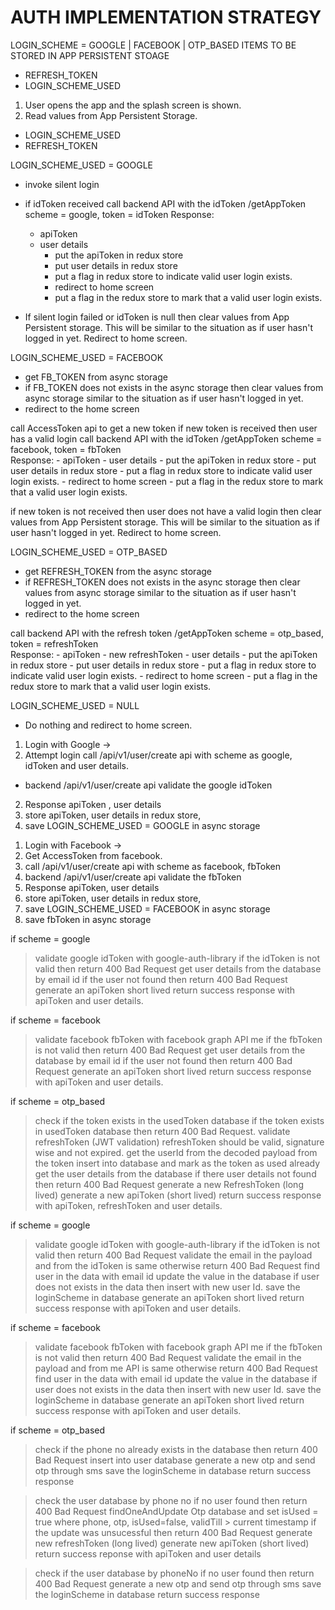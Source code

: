 # AUTH IMPLEMENTATION STRATEGY


LOGIN_SCHEME = GOOGLE | FACEBOOK | OTP_BASED
ITEMS TO BE STORED IN APP PERSISTENT STOAGE 
- REFRESH_TOKEN
- LOGIN_SCHEME_USED

<!-- 
Access token which will be used to call the API will never be stored in App Persistent Storage. 
For OTP_BASED login scheme system will generate a single use long lived Refresh Token 
which can be exchanged with the backend server to obtain a new Access token. 
For GOOGLE / FACEBOOK login scheme, the IdToken received from Google/Facebook 
will act as Refresh Token. Backend server will validate the token by calling Google/Facebook 
API from backend. If the token is valid then issue a new Access Token. 
Access Token for the backend API server will be shortlived (e.g: 1 hour) and will never be 
stored in the Persistent storage. It will be stored within the react context or redux store.

 -->


1. User opens the app and the splash screen is shown. 
2. Read values from App Persistent Storage.
- LOGIN_SCHEME_USED
- REFRESH_TOKEN 


LOGIN_SCHEME_USED = GOOGLE 
- invoke silent login 
- if idToken received 
call backend API with the idToken /getAppToken scheme = google, token = idToken 
Response: 
    - apiToken 
    - user details 
        - put the apiToken in redux store 
        - put user details in redux store 
        - put a flag in redux store to indicate valid user login exists.
        - redirect to home screen 
        - put a flag in the redux store to mark that a valid user login exists.


- If silent login failed or idToken is null 
then clear values from App Persistent storage. 
This will be similar to the situation as if user hasn't logged in yet. 
Redirect to home screen. 


LOGIN_SCHEME_USED = FACEBOOK 
- get FB_TOKEN from async storage 
- if FB_TOKEN does not exists in the async storage then clear values from async storage
similar to the situation as if user hasn't logged in yet. 
- redirect to the home screen 

call AccessToken api to get a new token 
if new token is received then user has a valid login 
call backend API with the idToken /getAppToken scheme = facebook, token = fbToken  
Response: 
    - apiToken 
    - user details 
        - put the apiToken in redux store 
        - put user details in redux store 
        - put a flag in redux store to indicate valid user login exists.
        - redirect to home screen 
        - put a flag in the redux store to mark that a valid user login exists.


if new token is not received then user does not have a valid login 
then clear values from App Persistent storage. 
This will be similar to the situation as if user hasn't logged in yet. 
Redirect to home screen. 



LOGIN_SCHEME_USED = OTP_BASED 
- get REFRESH_TOKEN from the async storage 
- if REFRESH_TOKEN does not exists in the async storage then clear values from async storage 
similar to the situation as if user hasn't logged in yet. 
- redirect to the home screen 

call backend API with the refresh token /getAppToken scheme = otp_based, token = refreshToken  
Response: 
    - apiToken 
    - new refreshToken 
    - user details 
        - put the apiToken in redux store 
        - put user details in redux store 
        - put a flag in redux store to indicate valid user login exists.
        - redirect to home screen 
        - put a flag in the redux store to mark that a valid user login exists.



LOGIN_SCHEME_USED = NULL 
- Do nothing and redirect to home screen. 




<!-- -------------- -->
1. Login with Google -> 
2. Attempt login
call /api/v1/user/create api with scheme as google, idToken and user details. 
- backend /api/v1/user/create api validate the google idToken 
2. Response apiToken , user details 
3. store apiToken, user details in redux store,
4. save LOGIN_SCHEME_USED = GOOGLE in async storage 

<!-- -------------- -->
1. Login with Facebook -> 
2. Get AccessToken from facebook.  
3. call /api/v1/user/create api with scheme as facebook, fbToken 
4. backend /api/v1/user/create api validate the fbToken 
5. Response apiToken, user details 
6. store apiToken, user details in redux store,
7. save LOGIN_SCHEME_USED = FACEBOOK in async storage 
8. save fbToken in async storage 


<!--
/api/v1/user/renewToken 
request parameters:
- scheme
- ?idToken 
- ?fbToken
- ?refreshToken 
-->

if scheme = google 
> validate google idToken with google-auth-library 
> if the idToken is not valid then return 400 Bad Request
> get user details from the database by email id 
> if the user not found then return 400 Bad Request
> generate an apiToken short lived 
> return success response with apiToken and user details. 

if scheme = facebook 
> validate facebook fbToken with facebook graph API me
> if the fbToken is not valid then return 400 Bad Request 
> get user details from the database by email id 
> if the user not found then return 400 Bad Request 
> generate an apiToken short lived 
> return success response with apiToken and user details. 

if scheme = otp_based 
> check if the token exists in the usedToken database 
> if the token exists in usedToken database then return 400 Bad Request. 
> validate refreshToken (JWT validation)
> refreshToken should be valid, signature wise and not expired.
> get the userId from the decoded payload from the token 
> insert into database and mark as the token as used already 
> get the user details from the database 
> if there user details not found then return 400 Bad Request 
> generate a new RefreshToken (long lived)
> generate a new apiToken (short lived)
> return success response with apiToken, refreshToken and user details.

<!-- 
/api/v1/user/create
Request Parameter:
- scheme = GOOGLE | FACEBOOK | OTP_BASED 
- User Details = name, email, phone, profilePic 
- ?idToken 
- ?fbToken 
 -->
if scheme = google 
> validate google idToken with google-auth-library 
> if the idToken is not valid then return 400 Bad Request
> validate the email in the payload and from the idToken is same otherwise return 400 Bad Request
> find user in the data with email id 
> update the value in the database
> if user does not exists in the data then insert with new user Id. 
> save the loginScheme in database
> generate an apiToken short lived 
> return success response with apiToken and user details. 

if scheme = facebook 
> validate facebook fbToken with facebook graph API me
> if the fbToken is not valid then return 400 Bad Request 
> validate the email in the payload and from me API is same otherwise return 400 Bad Request
> find user in the data with email id 
> update the value in the database
> if user does not exists in the data then insert with new user Id. 
> save the loginScheme in database
> generate an apiToken short lived 
> return success response with apiToken and user details. 

if scheme = otp_based
> check if the phone no already exists in the database then return 400 Bad Request 
> insert into user database 
> generate a new otp and send otp through sms 
> save the loginScheme in database
> return success response



<!-- 
/api/v1/user/checkOtp
Request Parameter:
- PhoneNo
- otp
 -->
> check the user database by phone no
> if no user found then return 400 Bad Request 
> findOneAndUpdate Otp database and set isUsed = true 
> where phone, otp, isUsed=false, validTill > current timestamp 
> if the update was unsucessful then return 400 Bad Request 
> generate new refreshToken (long lived)
> generate new apiToken (short lived)
> return success reponse with apiToken and user details


<!-- 
/api/v1/user/verify
Request Parameter: 
- phoneNo
 -->
> check if the user database by phoneNo 
> if no user found then return 400 Bad Request 
> generate a new otp and send otp through sms 
> save the loginScheme in database
> return success response






